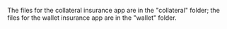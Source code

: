 The files for the collateral insurance app are in the "collateral" folder; the files for the wallet insurance app are in the "wallet" folder. 
